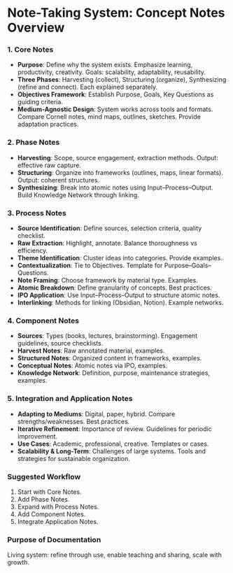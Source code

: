 # Note-Taking System: Concept Notes Overview

### 1. Core Notes

* **Purpose**: Define why the system exists. Emphasize learning, productivity, creativity. Goals: scalability, adaptability, reusability.
* **Three Phases**: Harvesting (collect), Structuring (organize), Synthesizing (refine and connect). Each explained separately.
* **Objectives Framework**: Establish Purpose, Goals, Key Questions as guiding criteria.
* **Medium-Agnostic Design**: System works across tools and formats. Compare Cornell notes, mind maps, outlines, sketches. Provide adaptation practices.

### 2. Phase Notes

* **Harvesting**: Scope, source engagement, extraction methods. Output: effective raw capture.
* **Structuring**: Organize into frameworks (outlines, maps, linear formats). Output: coherent structures.
* **Synthesizing**: Break into atomic notes using Input–Process–Output. Build Knowledge Network through linking.

### 3. Process Notes

* **Source Identification**: Define sources, selection criteria, quality checklist.
* **Raw Extraction**: Highlight, annotate. Balance thoroughness vs efficiency.
* **Theme Identification**: Cluster ideas into categories. Provide examples.
* **Contextualization**: Tie to Objectives. Template for Purpose–Goals–Questions.
* **Note Framing**: Choose framework by material type. Examples.
* **Atomic Breakdown**: Define granularity of concepts. Best practices.
* **IPO Application**: Use Input–Process–Output to structure atomic notes.
* **Interlinking**: Methods for linking (Obsidian, Notion). Example networks.

### 4. Component Notes

* **Sources**: Types (books, lectures, brainstorming). Engagement guidelines, source checklists.
* **Harvest Notes**: Raw annotated material, examples.
* **Structured Notes**: Organized content in frameworks, examples.
* **Conceptual Notes**: Atomic notes via IPO, examples.
* **Knowledge Network**: Definition, purpose, maintenance strategies, examples.

### 5. Integration and Application Notes

* **Adapting to Mediums**: Digital, paper, hybrid. Compare strengths/weaknesses. Best practices.
* **Iterative Refinement**: Importance of review. Guidelines for periodic improvement.
* **Use Cases**: Academic, professional, creative. Templates or cases.
* **Scalability & Long-Term**: Challenges of large systems. Tools and strategies for sustainable organization.

### Suggested Workflow

1. Start with Core Notes.
2. Add Phase Notes.
3. Expand with Process Notes.
4. Add Component Notes.
5. Integrate Application Notes.

### Purpose of Documentation

Living system: refine through use, enable teaching and sharing, scale with growth.